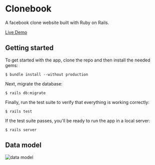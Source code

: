 # Clonebook

A facebook clone website built with Ruby on Rails.

[Live Demo](https://hidden-temple-15642.herokuapp.com)

## Getting started

To get started with the app, clone the repo and then install the needed gems:

```
$ bundle install --without production
```

Next, migrate the database:

```
$ rails db:migrate
```

Finally, run the test suite to verify that everything is working correctly:

```
$ rails test
```

If the test suite passes, you'll be ready to run the app in a local server:

```
$ rails server
```

## Data model

![data model](https://github.com/zenott/clonebook/blob/data-model/data-model/erd.jpg)
